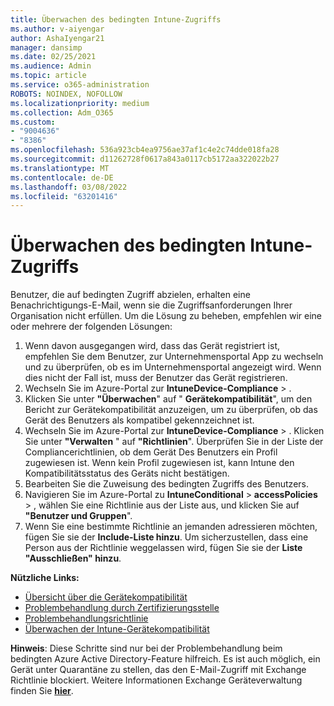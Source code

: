 ```yaml
---
title: Überwachen des bedingten Intune-Zugriffs
ms.author: v-aiyengar
author: AshaIyengar21
manager: dansimp
ms.date: 02/25/2021
ms.audience: Admin
ms.topic: article
ms.service: o365-administration
ROBOTS: NOINDEX, NOFOLLOW
ms.localizationpriority: medium
ms.collection: Adm_O365
ms.custom:
- "9004636"
- "8386"
ms.openlocfilehash: 536a923cb4ea9756ae37af1c4e2c74dde018fa28
ms.sourcegitcommit: d11262728f0617a843a0117cb5172aa322022b27
ms.translationtype: MT
ms.contentlocale: de-DE
ms.lasthandoff: 03/08/2022
ms.locfileid: "63201416"
---
```

# <a name="monitor-intune-conditional-access"></a>Überwachen des bedingten Intune-Zugriffs

Benutzer, die auf bedingten Zugriff abzielen, erhalten eine Benachrichtigungs-E-Mail, wenn sie die Zugriffsanforderungen Ihrer Organisation nicht erfüllen. Um die Lösung zu beheben, empfehlen wir eine oder mehrere der folgenden Lösungen:

1. Wenn davon ausgegangen wird, dass das Gerät registriert ist, empfehlen Sie dem Benutzer, zur Unternehmensportal App zu wechseln und zu überprüfen, ob es im Unternehmensportal angezeigt wird. Wenn dies nicht der Fall ist, muss der Benutzer das Gerät registrieren.
1. Wechseln Sie im Azure-Portal zur **IntuneDevice-Compliance** > . 
1. Klicken Sie unter **"Überwachen**" auf " **Gerätekompatibilität**", um den Bericht zur Gerätekompatibilität anzuzeigen, um zu überprüfen, ob das Gerät des Benutzers als kompatibel gekennzeichnet ist.
1. Wechseln Sie im Azure-Portal zur **IntuneDevice-Compliance** > . Klicken Sie unter **"Verwalten** " auf **"Richtlinien**". Überprüfen Sie in der Liste der Compliancerichtlinien, ob dem Gerät Des Benutzers ein Profil zugewiesen ist. Wenn kein Profil zugewiesen ist, kann Intune den Kompatibilitätsstatus des Geräts nicht bestätigen.
1. Bearbeiten Sie die Zuweisung des bedingten Zugriffs des Benutzers.
1. Navigieren Sie im Azure-Portal zu **IntuneConditional** >  **accessPolicies** > , wählen Sie eine Richtlinie aus der Liste aus, und klicken Sie auf **"Benutzer und Gruppen**".
1. Wenn Sie eine bestimmte Richtlinie an jemanden adressieren möchten, fügen Sie sie der **Include-Liste hinzu**. Um sicherzustellen, dass eine Person aus der Richtlinie weggelassen wird, fügen Sie sie der **Liste "Ausschließen" hinzu**.

**Nützliche Links:**

- [Übersicht über die Gerätekompatibilität](https://docs.microsoft.com/intune/device-compliance-get-started)
- [Problembehandlung durch Zertifizierungsstelle](https://docs.microsoft.com/intune/troubleshoot-conditional-access)
- [Problembehandlungsrichtlinie](https://docs.microsoft.com/intune/troubleshoot-policies-in-microsoft-intune)
- [Überwachen der Intune-Gerätekompatibilität](https://docs.microsoft.com/intune/compliance-policy-monitor)

**Hinweis**: Diese Schritte sind nur bei der Problembehandlung beim bedingten Azure Active Directory-Feature hilfreich. Es ist auch möglich, ein Gerät unter Quarantäne zu stellen, das den E-Mail-Zugriff mit Exchange Richtlinie blockiert. Weitere Informationen Exchange Geräteverwaltung finden Sie [**hier**](https://docs.microsoft.com/previous-versions/office/exchange-server-2010/ff959225(v=exchg.141)).
